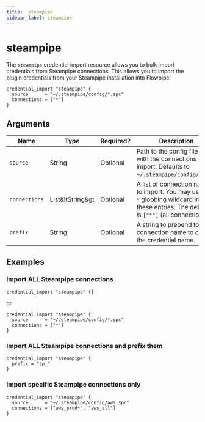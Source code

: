 ```yaml
---
title:  steampipe
sidebar_label: steampipe
---
```



# steampipe

The `steampipe` credential import resource allows you to bulk import credentials from Steampipe connections.  This allows you to import the plugin credentials from your Steampipe installation into Flowpipe.

```hcl
credential_import "steampipe" {
  source      = "~/.steampipe/config/*.spc"
  connections = ["*"]
} 
```

## Arguments

| Name            | Type    | Required?| Description
|-----------------|---------|----------|-------------------
| `source`        |  String | Optional | Path to the config file(s) with the connections to import.  Defaults to `~/.steampipe/config/*.spc`.
| `connections`   |  List&ltString&gt | Optional | A list of connection names to import.  You may use the `*` globbing wildcard in these entries.  The default is `["*"]` (all connections).
| `prefix`        | String  | Optional | A string to prepend to the connection name to create the credential name. 

## Examples

### Import ALL Steampipe connections
```hcl
credential_import "steampipe" {} 
```
or
```hcl
credential_import "steampipe" {
  source      = "~/.steampipe/config/*.spc"
  connections = ["*"]
} 
```

### Import ALL Steampipe connections and prefix them
```hcl
credential_import "steampipe" {
  prefix = "sp_"
} 
```

### Import specific Steampipe connections only

```hcl
credential_import "steampipe" {
  source      = "~/.steampipe/config/aws.spc"
  connections = ["aws_prod*", "aws_all"]
} 
```